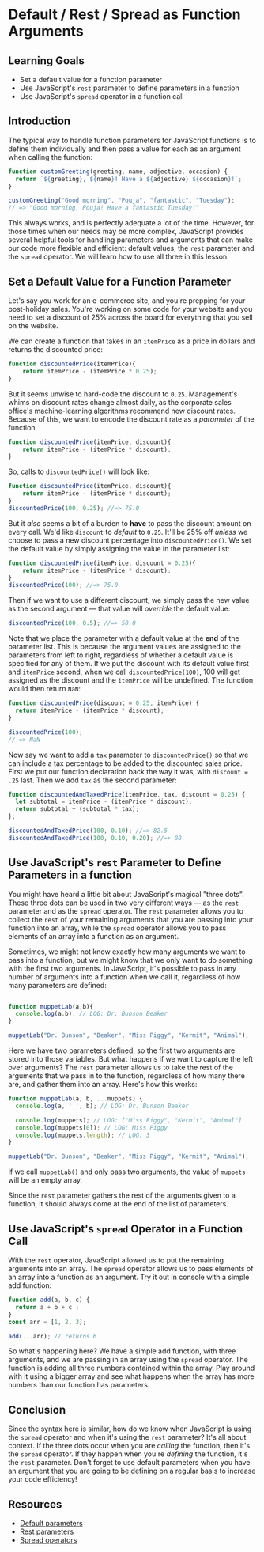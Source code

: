 # Default / Rest / Spread as Function Arguments

## Learning Goals

- Set a default value for a function parameter
- Use JavaScript's `rest` parameter to define parameters in a function
- Use JavaScript's `spread` operator in a function call

## Introduction

The typical way to handle function parameters for JavaScript functions is to
define them individually and then pass a value for each as an argument when
calling the function:

```js
function customGreeting(greeting, name, adjective, occasion) {
  return `${greeting}, ${name}! Have a ${adjective} ${occasion}!`;
}

customGreeting("Good morning", "Pouja", "fantastic", "Tuesday");
// => "Good morning, Pouja! Have a fantastic Tuesday!"
```

This always works, and is perfectly adequate a lot of the time. However, for
those times when our needs may be more complex, JavaScript provides several helpful
tools for handling parameters and arguments that can make our code more flexible
and efficient: default values, the `rest` parameter and the `spread` operator.
We will learn how to use all three in this lesson.

## Set a Default Value for a Function Parameter

Let's say you work for an e-commerce site, and you're prepping for your
post-holiday sales. You're working on some code for your website and you need to
set a discount of 25% across the board for everything that you sell on the
website.

We can create a function that takes in an `itemPrice` as a price in dollars and
returns the discounted price:

```js
function discountedPrice(itemPrice){
    return itemPrice - (itemPrice * 0.25);
}
```

But it seems unwise to hard-code the discount to `0.25`. Management's whims on
discount rates change almost daily, as the corporate sales office's machine-learning
algorithms recommend new discount rates. Because of this, we want to encode the
discount rate as a _parameter_ of the function.

```js
function discountedPrice(itemPrice, discount){
    return itemPrice - (itemPrice * discount);
}
```

So, calls to `discountedPrice()` will look like:

```js
function discountedPrice(itemPrice, discount){
    return itemPrice - (itemPrice * discount);
}
discountedPrice(100, 0.25); //=> 75.0
```

But it _also_ seems a bit of a burden to **have** to pass the discount amount on
every call. We'd like `discount` to _default_ to `0.25`. It'll be 25% off
_unless_ we choose to pass a new discount percentage into `discountedPrice()`. We
set the default value by simply assigning the value in the parameter list:

```js
function discountedPrice(itemPrice, discount = 0.25){
    return itemPrice - (itemPrice * discount);
}
discountedPrice(100); //=> 75.0
```

Then if we want to use a different discount, we simply pass the new value as the
second argument — that value will _override_ the default value:

```js
discountedPrice(100, 0.5); //=> 50.0
```

Note that we place the parameter with a default value at the **end** of the
parameter list. This is because the argument values are assigned to the
parameters from left to right, regardless of whether a default value is
specified for any of them. If we put the discount with its default value first
and `itemPrice` second, when we call `discountedPrice(100)`, 100 will get
assigned as the discount and the `itemPrice` will be undefined. The function
would then return `NaN`:

```js
function discountedPrice(discount = 0.25, itemPrice) {
  return itemPrice - (itemPrice * discount);
}

discountedPrice(100);
// => NaN
```

Now say we want to add a `tax` parameter to `discountedPrice()` so that we can
include a tax percentage to be added to the discounted sales price. First we
put our function declaration back the way it was, with `discount = .25` last.
Then we add `tax` as the second parameter:

```js
function discountedAndTaxedPrice(itemPrice, tax, discount = 0.25) {
  let subtotal = itemPrice - (itemPrice * discount);
  return subtotal + (subtotal * tax);
};

discountedAndTaxedPrice(100, 0.10); //=> 82.5
discountedAndTaxedPrice(100, 0.10, 0.20); //=> 88
```

## Use JavaScript's `rest` Parameter to Define Parameters in a function

You might have heard a little bit about JavaScript's magical "three dots". These
three dots can be used in two very different ways — as the `rest` parameter and
as the `spread` operator. The `rest` parameter allows you to collect the `rest`
of your remaining arguments that you are passing into your function into an
array, while the `spread` operator allows you to pass elements of an array into
a function as an argument.

Sometimes, we might not know exactly how many arguments we want to pass into a
function, but we might know that we only want to do something with the first two
arguments. In JavaScript, it's possible to pass in any number of arguments into
a function when we call it, regardless of how many parameters are defined:

```js

function muppetLab(a,b){
  console.log(a,b); // LOG: Dr. Bunson Beaker
}

muppetLab("Dr. Bunson", "Beaker", "Miss Piggy", "Kermit", "Animal");
```

Here we have two parameters defined, so the first two arguments are stored into
those variables. But what happens if we want to capture the left over arguments?
The `rest` parameter allows us to take the rest of the arguments that we pass in
to the function, regardless of how many there are, and gather them into an
array. Here's how this works:

```js
function muppetLab(a, b, ...muppets) {
  console.log(a, ' ', b); // LOG: Dr. Bunson Beaker

  console.log(muppets); // LOG: ["Miss Piggy", "Kermit", "Animal"]
  console.log(muppets[0]); // LOG: Miss Piggy
  console.log(muppets.length); // LOG: 3
}

muppetLab("Dr. Bunson", "Beaker", "Miss Piggy", "Kermit", "Animal");
```

If we call `muppetLab()` and only pass two arguments, the value of `muppets`
will be an empty array.

Since the `rest` parameter gathers the rest of the arguments given to a
function, it should always come at the end of the list of parameters.

## Use JavaScript's `spread` Operator in a Function Call

With the `rest` operator, JavaScript allowed us to put the remaining arguments
into an array. The `spread` operator allows us to pass elements of an array into
a function as an argument. Try it out in console with a simple add function:

```js
function add(a, b, c) {
  return a + b + c ;
}
const arr = [1, 2, 3];

add(...arr); // returns 6
```

So what's happening here? We have a simple add function, with three arguments,
and we are passing in an array using the `spread` operator. The function is
adding all three numbers contained within the array. Play around with it using a
bigger array and see what happens when the array has more numbers than our
function has parameters.

## Conclusion

Since the syntax here is similar, how do we know when JavaScript is using the
`spread` operator and when it's using the `rest` parameter? It's all about
context. If the three dots occur when you are _calling_ the function, then it's
the `spread` operator. If they happen when you're _defining_ the function, it's
the `rest` parameter. Don't forget to use default parameters when you have an
argument that you are going to be defining on a regular basis to increase your
code efficiency!

## Resources

- [Default parameters][]
- [Rest parameters][]
- [Spread operators][]

[Default parameters]: https://developer.mozilla.org/en-US/docs/Web/JavaScript/Reference/Functions/Default_parameters
[Rest parameters]: https://developer.mozilla.org/en-US/docs/Web/JavaScript/Reference/Functions/rest_parameters
[Spread operators]: https://developer.mozilla.org/en-US/docs/Web/JavaScript/Reference/Operators/Spread_syntax
